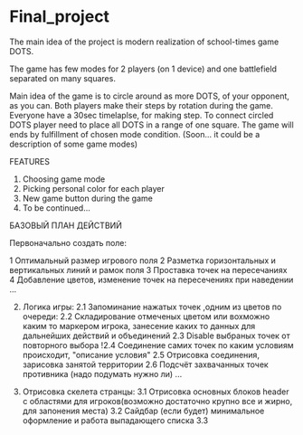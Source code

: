 # Final_project

The main idea of the project is modern realization of school-times game DOTS.

The game has few modes for 2 players (on 1 device) and one battlefield separated on many squares. 

Main idea of the game is to circle around as more DOTS, of your opponent, as you can. 
Both players make their steps by rotation during the game. Everyone have a 30sec timelaplse, for making step.
To connect circled DOTS player need to place all DOTS in a range of one square.
The game will ends by fulfillment of chosen mode condition.
(Soon... it could be a description of some game modes)

FEATURES

1. Choosing game mode
2. Picking personal color for each player
3. New game button during the game
4. To be continued...


БАЗОВЫЙ ПЛАН ДЕЙСТВИЙ

 Первоначально создать поле:
 
 1 Оптимальный размер игрового поля
 2 Разметка горизонтальных и вертикальных линий и рамок поля
 3 Проставка точек на пересечаниях
 4 Добавление цветов, изменение точек на пересечениях при наведении
 ...
 
2. Логика игры: 
 2.1 Запоминание нажатых точек ,одним из цветов по очереди: 
  2.2 Складирование отмеченых цветом или вохможно каким то маркером игрока, занесение каких то данных для дальнейших действий и объединений
  2.3 Disable выбраных точек от повторного выбора
 !2.4 Соединение самих точек по каким условиям происходит, "описание условия"
  2.5 Отрисовка соединения, зарисовка занятой территории
  2.6 Подсчёт захвачанных точек противника (надо подумать нужно ли)
  ...
 
3. Отрисовка скелета странцы:
 3.1 Отрисовка основных блоков header с областями для игроков(возможно достаточно крупно все и жирно, для запонения места)
 3.2 Сайдбар (если будет) минимальное оформление и работа выпадающего списка
 3.3 
